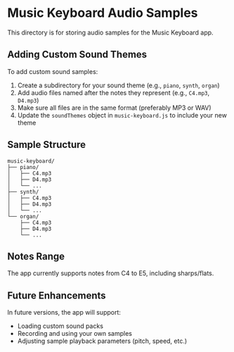 # Music Keyboard Audio Samples

This directory is for storing audio samples for the Music Keyboard app.

## Adding Custom Sound Themes

To add custom sound samples:

1. Create a subdirectory for your sound theme (e.g., `piano`, `synth`, `organ`)
2. Add audio files named after the notes they represent (e.g., `C4.mp3`, `D4.mp3`)
3. Make sure all files are in the same format (preferably MP3 or WAV)
4. Update the `soundThemes` object in `music-keyboard.js` to include your new theme

## Sample Structure

```
music-keyboard/
├── piano/
│   ├── C4.mp3
│   ├── D4.mp3
│   └── ...
├── synth/
│   ├── C4.mp3
│   ├── D4.mp3
│   └── ...
└── organ/
    ├── C4.mp3
    ├── D4.mp3
    └── ...
```

## Notes Range

The app currently supports notes from C4 to E5, including sharps/flats.

## Future Enhancements

In future versions, the app will support:
- Loading custom sound packs
- Recording and using your own samples
- Adjusting sample playback parameters (pitch, speed, etc.)